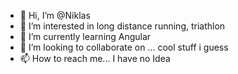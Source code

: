 - 👋 Hi, I’m @Niklas
- 👀 I’m interested in long distance running, triathlon
- 🌱 I’m currently learning Angular
- 💞️ I’m looking to collaborate on ... cool stuff i guess
- 📫 How to reach me... I have no Idea

<!---
Niklas003/Niklas003 is a ✨ special ✨ repository because its `README.md` (this file) appears on your GitHub profile.
You can click the Preview link to take a look at your changes.
--->
